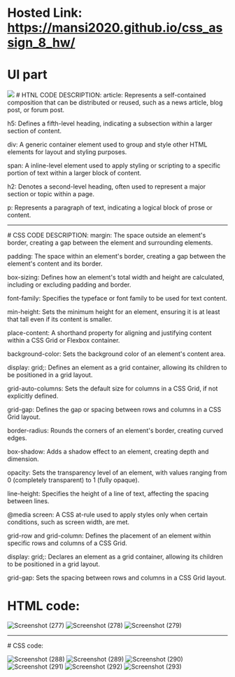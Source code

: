 # Hosted Link: https://mansi2020.github.io/css_assign_8_hw/
# UI part
<img src="https://github.com/mansi2020/css_assign_8_hw/assets/57188328/51483553-d27c-4d7d-bc23-758f62c42676">
# HTNL CODE DESCRIPTION:
article: Represents a self-contained composition that can be distributed or reused, such as a news article, blog post, or forum post.

h5: Defines a fifth-level heading, indicating a subsection within a larger section of content.  

div: A generic container element used to group and style other HTML elements for layout and styling purposes.  

span: A inline-level element used to apply styling or scripting to a specific portion of text within a larger block of content.  

h2: Denotes a second-level heading, often used to represent a major section or topic within a page.  

p: Represents a paragraph of text, indicating a logical block of prose or content.  
<hr>
# CSS CODE DESCRIPTION:
margin: The space outside an element's border, creating a gap between the element and surrounding elements.

padding: The space within an element's border, creating a gap between the element's content and its border.

box-sizing: Defines how an element's total width and height are calculated, including or excluding padding and border.

font-family: Specifies the typeface or font family to be used for text content.

min-height: Sets the minimum height for an element, ensuring it is at least that tall even if its content is smaller.

place-content: A shorthand property for aligning and justifying content within a CSS Grid or Flexbox container.

background-color: Sets the background color of an element's content area.

display: grid;: Defines an element as a grid container, allowing its children to be positioned in a grid layout.

grid-auto-columns: Sets the default size for columns in a CSS Grid, if not explicitly defined.

grid-gap: Defines the gap or spacing between rows and columns in a CSS Grid layout.

border-radius: Rounds the corners of an element's border, creating curved edges.

box-shadow: Adds a shadow effect to an element, creating depth and dimension.

opacity: Sets the transparency level of an element, with values ranging from 0 (completely transparent) to 1 (fully opaque).

line-height: Specifies the height of a line of text, affecting the spacing between lines.

@media screen: A CSS at-rule used to apply styles only when certain conditions, such as screen width, are met.

grid-row and grid-column: Defines the placement of an element within specific rows and columns of a CSS Grid.

display: grid;: Declares an element as a grid container, allowing its children to be positioned in a grid layout.

grid-gap: Sets the spacing between rows and columns in a CSS Grid layout.

# HTML code:
![Screenshot (277)](https://github.com/mansi2020/css_assign_8_hw/assets/57188328/1ff07f12-b58e-4a20-bdaa-ac7a29baa965)
![Screenshot (278)](https://github.com/mansi2020/css_assign_8_hw/assets/57188328/018d24ec-ca78-4c01-bc6e-4ee61fb7f89d)
![Screenshot (279)](https://github.com/mansi2020/css_assign_8_hw/assets/57188328/12fe5966-f3cc-45b1-b963-b4b96863a46e)

<hr>
# CSS code:  

![Screenshot (288)](https://github.com/mansi2020/css_assign_8_hw/assets/57188328/aa96f526-e3c9-4ca0-afe5-4e75c7f19239)
![Screenshot (289)](https://github.com/mansi2020/css_assign_8_hw/assets/57188328/10c7c22e-d11b-446e-852b-a316eb992252)
![Screenshot (290)](https://github.com/mansi2020/css_assign_8_hw/assets/57188328/28ddeb2c-f01a-4ab8-82ec-764f3b0a8540)
![Screenshot (291)](https://github.com/mansi2020/css_assign_8_hw/assets/57188328/ac4dd415-430b-45e0-be70-36011b94fde9)
![Screenshot (292)](https://github.com/mansi2020/css_assign_8_hw/assets/57188328/daacfc5b-2d82-447d-a399-054fe82de1c3)
![Screenshot (293)](https://github.com/mansi2020/css_assign_8_hw/assets/57188328/1738ff0b-87e1-47cb-a706-410d8766dac9)






